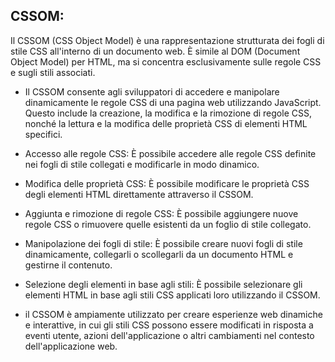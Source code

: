 ## CSSOM:

Il CSSOM (CSS Object Model) è una rappresentazione strutturata dei fogli di stile CSS all'interno di un documento web. È simile al DOM (Document Object Model) per HTML, ma si concentra esclusivamente sulle regole CSS e sugli stili associati.

- Il CSSOM consente agli sviluppatori di accedere e manipolare dinamicamente le regole CSS di una pagina web utilizzando JavaScript. Questo include la creazione, la modifica e la rimozione di regole CSS, nonché la lettura e la modifica delle proprietà CSS di elementi HTML specifici.

- Accesso alle regole CSS: È possibile accedere alle regole CSS definite nei fogli di stile collegati e modificarle in modo dinamico.
- Modifica delle proprietà CSS: È possibile modificare le proprietà CSS degli elementi HTML direttamente attraverso il CSSOM.
- Aggiunta e rimozione di regole CSS: È possibile aggiungere nuove regole CSS o rimuovere quelle esistenti da un foglio di stile collegato.
- Manipolazione dei fogli di stile: È possibile creare nuovi fogli di stile dinamicamente, collegarli o scollegarli da un documento HTML e gestirne il contenuto.
- Selezione degli elementi in base agli stili: È possibile selezionare gli elementi HTML in base agli stili CSS applicati loro utilizzando il CSSOM.

- il CSSOM è ampiamente utilizzato per creare esperienze web dinamiche e interattive, in cui gli stili CSS possono essere modificati in risposta a eventi utente, azioni dell'applicazione o altri cambiamenti nel contesto dell'applicazione web.
